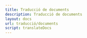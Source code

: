 ```yaml
---
title: Traducció de documents
description: Traducció de documents
layout: docs
url: traducció/documents
script: translateDocs
---
```

